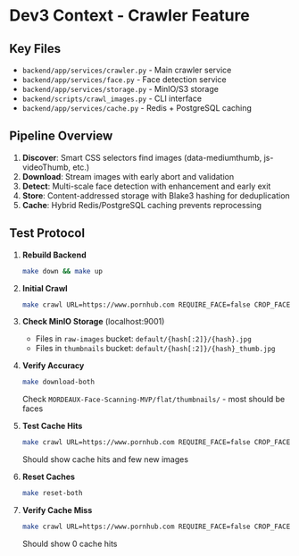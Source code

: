 # Dev3 Context - Crawler Feature

## Key Files
- `backend/app/services/crawler.py` - Main crawler service
- `backend/app/services/face.py` - Face detection service
- `backend/app/services/storage.py` - MinIO/S3 storage
- `backend/scripts/crawl_images.py` - CLI interface
- `backend/app/services/cache.py` - Redis + PostgreSQL caching

## Pipeline Overview
1. **Discover**: Smart CSS selectors find images (data-mediumthumb, js-videoThumb, etc.)
2. **Download**: Stream images with early abort and validation
3. **Detect**: Multi-scale face detection with enhancement and early exit
4. **Store**: Content-addressed storage with Blake3 hashing for deduplication
5. **Cache**: Hybrid Redis/PostgreSQL caching prevents reprocessing

## Test Protocol

1. **Rebuild Backend**
   ```bash
   make down && make up
   ```

2. **Initial Crawl**
   ```bash
   make crawl URL=https://www.pornhub.com REQUIRE_FACE=false CROP_FACES=true CRAWL_MODE=site MAX_PAGES=5 MAX_TOTAL_IMAGES=100
   ```

3. **Check MinIO Storage** (localhost:9001)
   - Files in `raw-images` bucket: `default/{hash[:2]}/{hash}.jpg`
   - Files in `thumbnails` bucket: `default/{hash[:2]}/{hash}_thumb.jpg`

4. **Verify Accuracy**
   ```bash
   make download-both
   ```
   Check `MORDEAUX-Face-Scanning-MVP/flat/thumbnails/` - most should be faces

5. **Test Cache Hits**
   ```bash
   make crawl URL=https://www.pornhub.com REQUIRE_FACE=false CROP_FACES=true CRAWL_MODE=site MAX_PAGES=1 MAX_TOTAL_IMAGES=10
   ```
   Should show cache hits and few new images

6. **Reset Caches**
   ```bash
   make reset-both
   ```

7. **Verify Cache Miss**
   ```bash
   make crawl URL=https://www.pornhub.com REQUIRE_FACE=false CROP_FACES=true CRAWL_MODE=site MAX_PAGES=1 MAX_TOTAL_IMAGES=10
   ```
   Should show 0 cache hits

